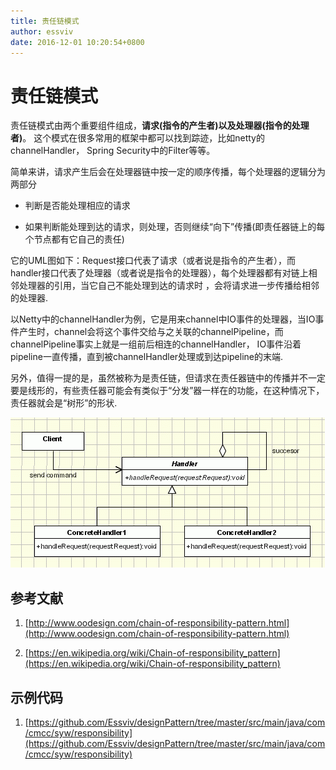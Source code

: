 ```yaml
---
title: 责任链模式
author: essviv
date: 2016-12-01 10:20:54+0800
---
```


# 责任链模式

责任链模式由两个重要组件组成，**请求(指令的产生者)以及处理器(指令的处理者)**。 这个模式在很多常用的框架中都可以找到踪迹，比如netty的channelHandler， Spring Security中的Filter等等。 

简单来讲，请求产生后会在处理器链中按一定的顺序传播，每个处理器的逻辑分为两部分

* 判断是否能处理相应的请求

* 如果判断能处理到达的请求，则处理，否则继续“向下”传播(即责任器链上的每个节点都有它自己的责任)

    

它的UML图如下：Request接口代表了请求（或者说是指令的产生者），而handler接口代表了处理器（或者说是指令的处理器），每个处理器都有对链上相邻处理器的引用，当它自己不能处理到达的请求时 ，会将请求进一步传播给相邻的处理器.

以Netty中的channelHandler为例，它是用来channel中IO事件的处理器，当IO事件产生时，channel会将这个事件交给与之关联的channelPipeline，而channelPipeline事实上就是一组前后相连的channelHandler， IO事件沿着pipeline一直传播，直到被channelHandler处理或到达pipeline的末端.

另外，值得一提的是，虽然被称为是责任链，但请求在责任器链中的传播并不一定要是线形的，有些责任器可能会有类似于“分发”器一样在的功能，在这种情况下，责任器就会是“树形”的形状. 

![resonsibility-pattern](https://github.com/Essviv/images/blob/master/responsibility.jpg?raw=true)

## 参考文献

1. [http://www.oodesign.com/chain-of-responsibility-pattern.html](http://www.oodesign.com/chain-of-responsibility-pattern.html)

2. [https://en.wikipedia.org/wiki/Chain-of-responsibility_pattern](https://en.wikipedia.org/wiki/Chain-of-responsibility_pattern)

## 示例代码

1. [https://github.com/Essviv/designPattern/tree/master/src/main/java/com/cmcc/syw/responsibility](https://github.com/Essviv/designPattern/tree/master/src/main/java/com/cmcc/syw/responsibility)